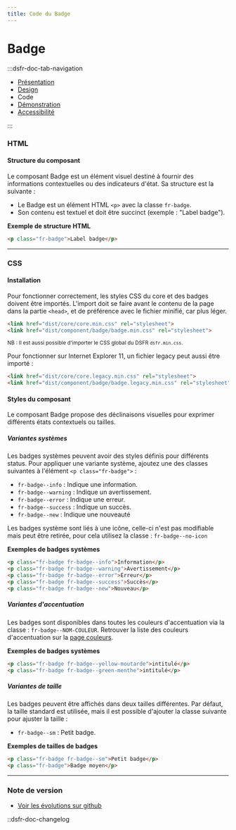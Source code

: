 ```yaml
---
title: Code du Badge
---
```

# Badge

:::dsfr-doc-tab-navigation
- [Présentation](../index.md)
- [Design](../design/index.md)
- Code
- [Démonstration](../demo/index.md)
- [Accessibilité](../accessibility/index.md)

:::

### HTML

#### Structure du composant
Le composant Badge est un élément visuel destiné à fournir des informations contextuelles ou des indicateurs d'état.
Sa structure est la suivante :
- Le Badge est un élément HTML `<p>` avec la classe `fr-badge`.
- Son contenu est textuel et doit être succinct (exemple : "Label badge").

**Exemple de structure HTML**

```HTML
<p class="fr-badge">Label badge</p>
```

---
### CSS

#### Installation

Pour fonctionner correctement, les styles CSS du core et des badges doivent être importés.
L'import doit se faire avant le contenu de la page dans la partie `<head>`, et de préférence avec le fichier minifié, car plus léger.

```HTML
<link href="dist/core/core.min.css" rel="stylesheet">
<link href="dist/component/badge/badge.min.css" rel="stylesheet">
```

<small>NB : Il est aussi possible d'importer le CSS global du DSFR `dsfr.min.css`.</small>

Pour fonctionner sur Internet Explorer 11, un fichier legacy peut aussi être importé :
```HTML
<link href="dist/core/core.legacy.min.css" rel="stylesheet">
<link href="dist/component/badge/badge.legacy.min.css" rel="stylesheet">
```

#### Styles du composant

Le composant Badge propose des déclinaisons visuelles pour exprimer différents états contextuels ou tailles.

##### Variantes systèmes

Les badges systèmes peuvent avoir des styles définis pour différents status. Pour appliquer une variante système, ajoutez une des classes suivantes à l'élément `<p class="fr-badge">` :
- `fr-badge--info` : Indique une information.
- `fr-badge--warning` : Indique un avertissement.
- `fr-badge--error` : Indique une erreur.
- `fr-badge--success` : Indique un succès.
- `fr-badge--new` : Indique une nouveauté

Les badges système sont liés à une icône, celle-ci n'est pas modifiable mais peut être retirée, pour cela utilisez la classe : `fr-badge--no-icon`

**Exemples de badges systèmes**

```HTML
<p class="fr-badge fr-badge--info">Information</p>
<p class="fr-badge fr-badge--warning">Avertissement</p>
<p class="fr-badge fr-badge--error">Erreur</p>
<p class="fr-badge fr-badge--success">Succès</p>
<p class="fr-badge fr-badge--new">Nouveau</p>
```

##### Variantes d'accentuation

Les badges sont disponibles dans toutes les couleurs d'accentuation via la classe : `fr-badge--NOM-COULEUR`.
Retrouver la liste des couleurs d'accentuation sur la [page couleurs](TODO-lien-couleur).

**Exemples de badges systèmes**

```HTML
<p class="fr-badge fr-badge--yellow-moutarde">intitulé</p>
<p class="fr-badge fr-badge--green-menthe">intitulé</p>
```

##### Variantes de taille

Les badges peuvent être affichés dans deux tailles différentes. Par défaut, la taille standard est utilisée, mais il est possible d'ajouter la classe suivante pour ajuster la taille :
- `fr-badge--sm` : Petit badge.

**Exemples de tailles de badges**

```HTML
<p class="fr-badge fr-badge--sm">Petit badge</p>
<p class="fr-badge">Badge moyen</p>
```

---
### Note de version

- [Voir les évolutions sur github](https://github.com/GouvernementFR/dsfr/pulls?q=is%3Apr+is%3Aclose+badge+)

::dsfr-doc-changelog